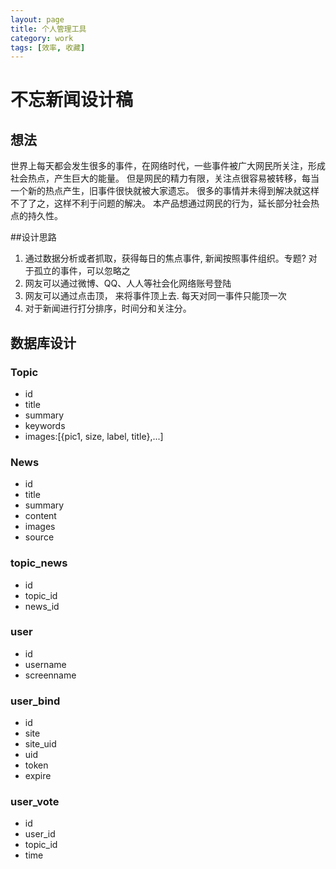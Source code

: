 ```yaml
---
layout: page
title: 个人管理工具
category: work
tags: [效率, 收藏]
---
```


# 不忘新闻设计稿
## 想法
世界上每天都会发生很多的事件，在网络时代，一些事件被广大网民所关注，形成社会热点，产生巨大的能量。
但是网民的精力有限，关注点很容易被转移，每当一个新的热点产生，旧事件很快就被大家遗忘。
很多的事情并未得到解决就这样不了了之，这样不利于问题的解决。
本产品想通过网民的行为，延长部分社会热点的持久性。

##设计思路
1. 通过数据分析或者抓取，获得每日的焦点事件, 新闻按照事件组织。专题? 对于孤立的事件，可以忽略之
1. 网友可以通过微博、QQ、人人等社会化网络账号登陆
1. 网友可以通过点击顶， 来将事件顶上去. 每天对同一事件只能顶一次
1. 对于新闻进行打分排序，时间分和关注分。
## 数据库设计
### Topic
* id
* title
* summary
* keywords
* images:[{pic1, size, label, title},...]
  
### News
* id
* title
* summary
* content
* images
* source

### topic_news
* id
* topic_id
* news_id

### user
* id
* username
* screenname

### user_bind
* id
* site
* site_uid
* uid
* token
* expire

### user_vote
* id
* user_id
* topic_id
* time
